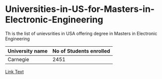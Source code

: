 Universities-in-US-for-Masters-in-Electronic-Engineering
========================================================

Th is the list of unievsrities in USA offering degree in Masters in Electronic Engineering

University name  |   No of Students enrolled
-----------------|-------------------------
Carnegie				 |  2451		


[Link Text](http://www.techmeme.com)
